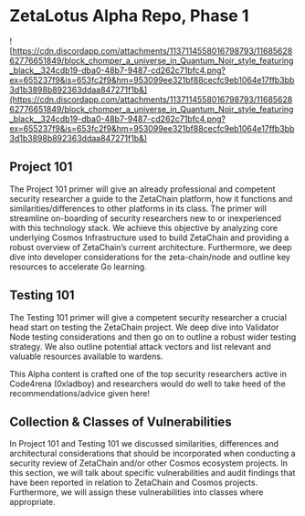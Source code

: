 # ZetaLotus Alpha Repo, Phase 1

![https://cdn.discordapp.com/attachments/1137114558016798793/1168562862776651849/block_chomper_a_universe_in_Quantum_Noir_style_featuring_black__324cdb19-dba0-48b7-9487-cd262c71bfc4.png?ex=655237f9&is=653fc2f9&hm=953099ee321bf88cecfc9eb1064e17ffb3bb3d1b3898b892363ddaa847271f1b&](https://cdn.discordapp.com/attachments/1137114558016798793/1168562862776651849/block_chomper_a_universe_in_Quantum_Noir_style_featuring_black__324cdb19-dba0-48b7-9487-cd262c71bfc4.png?ex=655237f9&is=653fc2f9&hm=953099ee321bf88cecfc9eb1064e17ffb3bb3d1b3898b892363ddaa847271f1b&)

## Project 101

The Project 101 primer will give an already professional and competent security researcher a guide to the ZetaChain platform, how it functions and similarities/differences to other platforms in its class. The primer will streamline on-boarding of security researchers new to or inexperienced with this technology stack. We achieve this objective by analyzing core underlying Cosmos Infrastructure used to build ZetaChain and providing a robust overview of ZetaChain’s current architecture. Furthermore, we deep dive into developer considerations for the zeta-chain/node and outline key resources to accelerate Go learning.

## Testing 101

The Testing 101 primer will give a competent security researcher a crucial head start on testing the ZetaChain project. We deep dive into Validator Node testing considerations and then go on to outline a robust wider testing strategy. We also outline potential attack vectors and list relevant and valuable resources available to wardens.

This Alpha content is crafted one of the top security researchers active in Code4rena (0xladboy) and researchers would do well to take heed of the recommendations/advice given here!

## Collection & Classes of Vulnerabilities

In Project 101 and Testing 101 we discussed similarities, differences and architectural considerations that should be incorporated when conducting a security review of ZetaChain and/or other Cosmos ecosystem projects. In this section, we will talk about specific vulnerabilities and audit findings that have been reported in relation to ZetaChain and Cosmos projects. Furthermore, we will assign these vulnerabilities into classes where appropriate.
